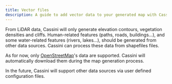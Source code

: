 ```yaml
---
title: Vector files
description: A guide to add vector data to your generated map with Cassini.
---
```


From LiDAR data, Cassini will only generate elevation contours, vegetation densities and cliffs. Human-related features (paths, roads, buildings...), and some water-related features (rivers, lakes...), should be generated from other data sources. Cassini can process these data from shapefiles files.

As for now, only [OpenStreetMap](https://www.openstreetmap.org/)'s data are supported. Cassini will automatically download them during the map generation process.

In the future, Cassini will support other data sources via user defined configuration files.
